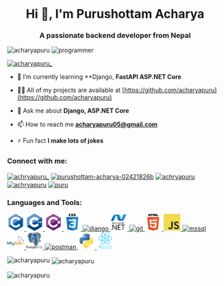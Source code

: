 
<h1 align="center">Hi 👋, I'm Purushottam Acharya</h1>
<h3 align="center">A passionate backend developer from Nepal</h3>

<img align="right" alt="programmer" width="400" src="https://media4.giphy.com/media/v1.Y2lkPTc5MGI3NjExNzBmNnZheXY0djEzYWZ3NWozM2V5amg4em1vMW1ianFuY3I3aXNmOSZlcD12MV9pbnRlcm5hbF9naWZfYnlfaWQmY3Q9Zw/qgQUggAC3Pfv687qPC/giphy.webp">

<p align="left"> <img src="https://komarev.com/ghpvc/?username=acharyapuru&label=Profile%20views&color=0e75b6&style=flat" alt="acharyapuru" /> </p>

<p align="left"> <a href="https://twitter.com/acharyapuru_" target="blank"><img src="https://img.shields.io/twitter/follow/acharyapuru_?logo=twitter&style=for-the-badge" alt="acharyapuru_" /></a> </p>

- 🌱 I’m currently learning **Django, **FastAPI ASP.NET Core**

- 👨‍💻 All of my projects are available at [https://github.com/acharyapuru](https://github.com/acharyapuru)

- 💬 Ask me about **Django, ASP.NET Core**

- 📫 How to reach me **acharyapuru05@gmail.com**

- ⚡ Fun fact **I make lots of jokes**

<h3 align="left">Connect with me:</h3>
<p align="left">
<a href="https://twitter.com/acharyapuru_" target="blank"><img align="center" src="https://raw.githubusercontent.com/rahuldkjain/github-profile-readme-generator/master/src/images/icons/Social/twitter.svg" alt="achryapuru_" height="30" width="40" /></a>
<a href="https://linkedin.com/in/acharyapuru" target="blank"><img align="center" src="https://raw.githubusercontent.com/rahuldkjain/github-profile-readme-generator/master/src/images/icons/Social/linked-in-alt.svg" alt="purushottam-acharya-02421826b" height="30" width="40" /></a>
<a href="https://fb.com/acharyapuru0" target="blank"><img align="center" src="https://raw.githubusercontent.com/rahuldkjain/github-profile-readme-generator/master/src/images/icons/Social/facebook.svg" alt="achryapuru" height="30" width="40" /></a>
<a href="https://instagram.com/acharyapuru_" target="blank"><img align="center" src="https://raw.githubusercontent.com/rahuldkjain/github-profile-readme-generator/master/src/images/icons/Social/instagram.svg" alt="achryapuru" height="30" width="40" /></a>
<a href="https://www.youtube.com/@acharyapuru" target="blank"><img align="center" src="https://raw.githubusercontent.com/rahuldkjain/github-profile-readme-generator/master/src/images/icons/Social/youtube.svg" alt="puru" height="30" width="40" /></a>
</p>

<h3 align="left">Languages and Tools:</h3>
<p align="left"> <a href="https://www.cprogramming.com/" target="_blank" rel="noreferrer"> <img src="https://raw.githubusercontent.com/devicons/devicon/master/icons/c/c-original.svg" alt="c" width="40" height="40"/> </a> <a href="https://www.w3schools.com/cpp/" target="_blank" rel="noreferrer"> <img src="https://raw.githubusercontent.com/devicons/devicon/master/icons/cplusplus/cplusplus-original.svg" alt="cplusplus" width="40" height="40"/> </a> <a href="https://www.w3schools.com/cs/" target="_blank" rel="noreferrer"> <img src="https://raw.githubusercontent.com/devicons/devicon/master/icons/csharp/csharp-original.svg" alt="csharp" width="40" height="40"/> </a> <a href="https://www.w3schools.com/css/" target="_blank" rel="noreferrer"> <img src="https://raw.githubusercontent.com/devicons/devicon/master/icons/css3/css3-original-wordmark.svg" alt="css3" width="40" height="40"/> </a> <a href="https://www.djangoproject.com/" target="_blank" rel="noreferrer"> <img src="https://cdn.worldvectorlogo.com/logos/django.svg" alt="django" width="40" height="40"/> </a> <a href="https://dotnet.microsoft.com/" target="_blank" rel="noreferrer"> <img src="https://raw.githubusercontent.com/devicons/devicon/master/icons/dot-net/dot-net-original-wordmark.svg" alt="dotnet" width="40" height="40"/> </a> <a href="https://git-scm.com/" target="_blank" rel="noreferrer"> <img src="https://www.vectorlogo.zone/logos/git-scm/git-scm-icon.svg" alt="git" width="40" height="40"/> </a> <a href="https://www.w3.org/html/" target="_blank" rel="noreferrer"> <img src="https://raw.githubusercontent.com/devicons/devicon/master/icons/html5/html5-original-wordmark.svg" alt="html5" width="40" height="40"/> </a> <a href="https://developer.mozilla.org/en-US/docs/Web/JavaScript" target="_blank" rel="noreferrer"> <img src="https://raw.githubusercontent.com/devicons/devicon/master/icons/javascript/javascript-original.svg" alt="javascript" width="40" height="40"/> </a> <a href="https://www.microsoft.com/en-us/sql-server" target="_blank" rel="noreferrer"> <img src="https://www.svgrepo.com/show/303229/microsoft-sql-server-logo.svg" alt="mssql" width="40" height="40"/> </a> <a href="https://www.mysql.com/" target="_blank" rel="noreferrer"> <img src="https://raw.githubusercontent.com/devicons/devicon/master/icons/mysql/mysql-original-wordmark.svg" alt="mysql" width="40" height="40"/> </a><a href="https://www.postgresql.org" target="_blank" rel="noreferrer"> <img src="https://raw.githubusercontent.com/devicons/devicon/master/icons/postgresql/postgresql-original-wordmark.svg" alt="postgresql" width="40" height="40"/> </a> <a href="https://postman.com" target="_blank" rel="noreferrer"> <img src="https://www.vectorlogo.zone/logos/getpostman/getpostman-icon.svg" alt="postman" width="40" height="40"/> </a> <a href="https://www.python.org" target="_blank" rel="noreferrer"> <img src="https://raw.githubusercontent.com/devicons/devicon/master/icons/python/python-original.svg" alt="python" width="40" height="40"/> </a> <a href="https://reactjs.org/" target="_blank" rel="noreferrer"> <img src="https://raw.githubusercontent.com/devicons/devicon/master/icons/react/react-original-wordmark.svg" alt="react" width="40" height="40"/> </a> </p>

<p><img align="left" src="https://github-readme-stats.vercel.app/api/top-langs?username=acharyapuru&show_icons=true&locale=en&layout=compact" alt="acharyapuru" /></p>

<p>&nbsp;<img align="center" src="https://github-readme-stats.vercel.app/api?username=acharyapuru&show_icons=true&locale=en" alt="acharyapuru" /></p>

<p><img align="center" src="https://github-readme-streak-stats.herokuapp.com/?user=acharyapuru&" alt="acharyapuru" /></p>
